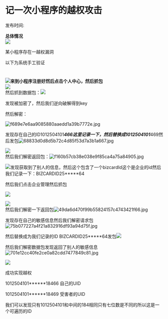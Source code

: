# 记一次小程序的越权攻击

发布时间: 

  
**总体情况**  
![](/images/记一次小程序的越权攻击/1752587217425.png)

某小程序存在一越权漏洞

以下为系统手工验证

  

#

![](/images/记一次小程序的越权攻击/1752587217508.png)**来到小程序注册好然后点击个人中心，然后抓包**  
![](/images/记一次小程序的越权攻击/1752587217584.jpg)  
然后抓到数据包：![](/images/记一次小程序的越权攻击/1752587217657.jpg)  

发现被加密了，然后我们逆向破解得到key

然后解密：

![f689e7e6aa9085880aaedd1a39b7772e.jpg](/images/记一次小程序的越权攻击/1752587218056.jpg)

  

发现存在自己的ID1012504101*****466这里记录一下，然后替换成1012504101*****469然后发包![68833d0d8d5b72c4d85f53d7a3b1a667.jpg](/images/记一次小程序的越权攻击/1752587218119.jpg)

  

![](/images/记一次小程序的越权攻击/1752587218177.jpg)  
然后我们解密返回包：![f160b57cb38e038e9f85ca4a75a84905.jpg](/images/记一次小程序的越权攻击/1752587218255.jpg)

  

  
![](/images/记一次小程序的越权攻击/1752587218415.gif)发现获取到了别人的信息，然后这个包含了一个bizcardId这个是企业的id然后我们记录一下：BIZCARDID25*****64

然后我们点击企业管理然后抓包

![](/images/记一次小程序的越权攻击/1752587218577.jpg)

  

![](/images/记一次小程序的越权攻击/1752587218632.jpg)  
然后我们解密一下返回包![49da6d470f99b55824157c4743421f66.jpg](/images/记一次小程序的越权攻击/1752587218886.jpg)

  

发现存在自己的敏感信息然后我们解密请求包![75b077227a4f21a832916df93a94d75f.jpg](/images/记一次小程序的越权攻击/1752587218979.jpg)

  

然后替换成为我们记录的ID BIZCARDID25*****64发包![](/images/记一次小程序的越权攻击/1752587219152.jpg)

  

然后我们解密数据包发现返回了别人的敏感信息![701e12cc40fe2ce0a82cdd7477849c81.jpg](/images/记一次小程序的越权攻击/1752587219267.jpg)

  

  

  

  
![](/images/记一次小程序的越权攻击/1752587219315.gif)

成功实现越权

1012504101******18466 自己的UID

1012504101******18469 受害者的UID

我们可以发现只有1012504101和中间的184相同只有七位数是不同的所以这是一个可遍历的ID

#

#

  

  

  

  

  

  

  

  

  

  

  

